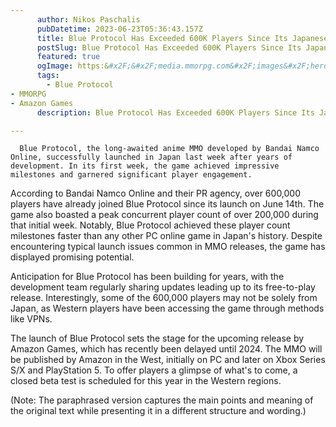 ```yaml
---
      author: Nikos Paschalis
      pubDatetime: 2023-06-23T05:36:43.157Z
      title: Blue Protocol Has Exceeded 600K Players Since Its Japanese Launch
      postSlug: Blue Protocol Has Exceeded 600K Players Since Its Japanese Launch
      featured: true
      ogImage: https:&#x2F;&#x2F;media.mmorpg.com&#x2F;images&#x2F;heroes&#x2F;posts&#x2F;128260.jpg?cb&#x3D;067D1BB4B7B95A13A706116424ED95C9
      tags:
        - Blue Protocol
- MMORPG
- Amazon Games
      description: Blue Protocol Has Exceeded 600K Players Since Its Japanese Launch

---
```

      Blue Protocol, the long-awaited anime MMO developed by Bandai Namco Online, successfully launched in Japan last week after years of development. In its first week, the game achieved impressive milestones and garnered significant player engagement.

According to Bandai Namco Online and their PR agency, over 600,000 players have already joined Blue Protocol since its launch on June 14th. The game also boasted a peak concurrent player count of over 200,000 during that initial week. Notably, Blue Protocol achieved these player count milestones faster than any other PC online game in Japan&#39;s history. Despite encountering typical launch issues common in MMO releases, the game has displayed promising potential.

Anticipation for Blue Protocol has been building for years, with the development team regularly sharing updates leading up to its free-to-play release. Interestingly, some of the 600,000 players may not be solely from Japan, as Western players have been accessing the game through methods like VPNs.

The launch of Blue Protocol sets the stage for the upcoming release by Amazon Games, which has recently been delayed until 2024. The MMO will be published by Amazon in the West, initially on PC and later on Xbox Series S&#x2F;X and PlayStation 5. To offer players a glimpse of what&#39;s to come, a closed beta test is scheduled for this year in the Western regions.

(Note: The paraphrased version captures the main points and meaning of the original text while presenting it in a different structure and wording.)
    